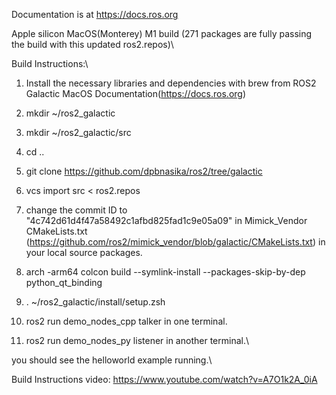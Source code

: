 Documentation is at https://docs.ros.org

Apple silicon MacOS(Monterey) M1 build (271 packages are fully passing the build with this updated ros2.repos)\

Build Instructions:\
1. Install the necessary libraries and dependencies with brew from ROS2 Galactic MacOS Documentation(https://docs.ros.org)
2. mkdir ~/ros2_galactic
3. mkdir ~/ros2_galactic/src
4. cd ..
5. git clone https://github.com/dpbnasika/ros2/tree/galactic
5. vcs import src < ros2.repos
6. change the commit ID to "4c742d61d4f47a58492c1afbd825fad1c9e05a09" in Mimick_Vendor CMakeLists.txt (https://github.com/ros2/mimick_vendor/blob/galactic/CMakeLists.txt) in your local source packages.
7. arch -arm64 colcon build --symlink-install --packages-skip-by-dep python_qt_binding
8. . ~/ros2_galactic/install/setup.zsh

9. ros2 run demo_nodes_cpp talker in one terminal. 
10. ros2 run demo_nodes_py listener in another terminal.\

you should see the helloworld example running.\

Build Instructions video: https://www.youtube.com/watch?v=A7O1k2A_0iA
